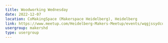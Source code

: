 ```yaml
---
title: Woodworking Wednesday
date: 2022-12-07
location: CoMakingSpace (Makerspace Heidelberg), Heidelberg
link: https://www.meetup.com/Heidelberg-Makers-Meetup/events/wqgjssydcqbkb/
usergroup: makershd
type: usergroup
---
```

